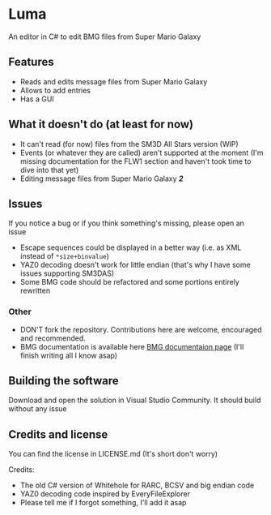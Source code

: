 # Luma
An editor in C# to edit BMG files from Super Mario Galaxy

## Features
  - Reads and edits message files from Super Mario Galaxy
  - Allows to add entries
  - Has a GUI

## What it doesn't do (at least for now)
  - It can't read (for now) files from the SM3D All Stars version (WIP)
  - Events (or whatever they are called) aren't supported at the moment (I'm missing documentation for the FLW1 section and haven't took time to dive into that yet)
  - Editing message files from Super Mario Galaxy **_2_**
  
## Issues
  If you notice a bug or if you think something's missing, please open an issue
  - Escape sequences could be displayed in a better way (i.e. as XML instead of `*size+binvalue`)
  - YAZ0 decoding doesn't work for little endian (that's why I have some issues supporting SM3DAS)
  - Some BMG code should be refactored and some portions entirely rewritten
  
### Other
  - DON'T fork the repository. Contributions here are welcome, encouraged and recommended.
  - BMG documentation is available here [BMG documentaion page](https://bussun.dev/docs/bmg.html) (I'll finish writing all I know asap)

## Building the software
  Download and open the solution in Visual Studio Community. It should build without any issue
  
## Credits and license
  You can find the license in LICENSE.md (It's short don't worry)

  Credits:
  - The old C# version of Whitehole for RARC, BCSV and big endian code
  - YAZ0 decoding code inspired by EveryFileExplorer
  - Please tell me if I forgot something, I'll add it asap

